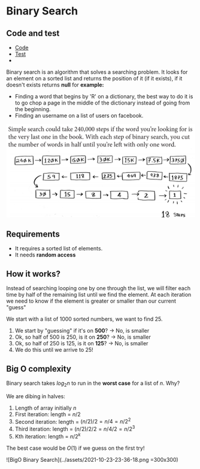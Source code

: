 # Binary Search

## Code and test
- [Code](../../../code/Algorithms/Search/binary-search/binarySearch.ts)
- [Test](../../../code/Algorithms/Search/binary-search/binarySearch.spec.ts)
- 
Binary search is an algorithm that solves a searching problem. It looks for an element on a sorted list and returns the position of it (if it exists), if it doesn't exists returns **null** for __example:__
- Finding a word that begins by 'R' on a dictionary, the best way to do it is to go chop a page in the middle of the dictionary instead of going from the beginning.
- Finding an username on a list of users on facebook.



![Binary Search - Grooking](../assets/2021-10-23-23-34-22.png)
## Requirements
- It requires a sorted list of elements.
- It needs **random access**

## How it works?
Instead of searching looping one by one through the list, we will filter each time by half of the remaining list until we find the element. At each iteration we need to know if the element is greater or smaller than our current "guess"

We start with a list of 1000 sorted numbers, we want to find 25.
1. We start by "guessing" if it's on **500**? -> No, is smaller
2. Ok, so half of 500 is 250, is it on **250**? -> No, is smaller
3. Ok, so half of 250 is 125, is it on **125**? -> No, is smaller
3. We do this until we arrive to 25!

## Big O complexity
Binary search takes $log_2n$ to run in the **worst case** for a list of *n*. Why?

We are dibing in halves:
1. Length of array initially $n$
2. First iteration: length = $n / 2$
3. Second iteration: length = $(n / 2) / 2 = n / 4 = n / 2^2$
4. Third iteration: length = $(n / 2) / 2 / 2 = n / 4 / 2= n / 2^3$
5. Kth iteration: length = $n / 2^k$

The best case would be $O(1)$ if we guess on the first try!

![BigO Binary Search](../assets/2021-10-23-23-36-18.png =300x300)